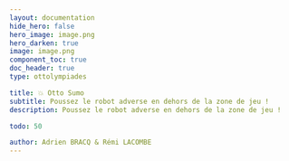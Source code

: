 ```yaml
---
layout: documentation
hide_hero: false
hero_image: image.png
hero_darken: true
image: image.png
component_toc: true
doc_header: true
type: ottolympiades

title: 💥 Otto Sumo
subtitle: Poussez le robot adverse en dehors de la zone de jeu !
description: Poussez le robot adverse en dehors de la zone de jeu ! 

todo: 50

author: Adrien BRACQ & Rémi LACOMBE
---
```

